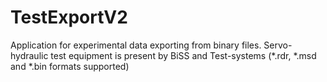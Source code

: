 # TestExportV2
Application for experimental data exporting from binary files.  Servo-hydraulic test equipment is present by BiSS and Test-systems (*.rdr, *.msd and *.bin formats supported)
